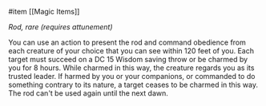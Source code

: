  #item [[Magic Items]]

*Rod, rare (requires attunement)*

You can use an action to present the rod and command obedience from each creature of your choice that you can see within 120 feet of you. Each target must succeed on a DC 15 Wisdom saving throw or be charmed by you for 8 hours. While charmed in this way, the creature regards you as its trusted leader. If harmed by you or your companions, or commanded to do something contrary to its nature, a target ceases to be charmed in this way. The rod can't be used again until the next dawn.
